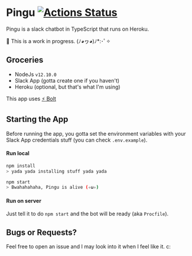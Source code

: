 # Pingu [![Actions Status](https://github.com/ikenami/pingu/workflows/node_ci/badge.svg)](https://github.com/ikenami/pingu/actions)

Pingu is a slack chatbot in TypeScript that runs on Heroku.

:construction: This is a work in progress. (ﾉ◕ヮ◕)ﾉ*:･ﾟ✧

## Groceries

- NodeJs `v12.10.0`
- Slack App (gotta create one if you haven't)
- Heroku (optional, but that's what I'm using)

This app uses [:zap: Bolt](https://github.com/SlackAPI/bolt)

## Starting the App

Before running the app, you gotta set the environment variables with your Slack App credentials stuff (you can check `.env.example`).

#### Run local

```bash
npm install
> yada yada installing stuff yada yada

npm start
> Bwahahahaha, Pingu is alive (✧ω✧)
```

#### Run on server

Just tell it to do `npm start` and the bot will be ready (aka `Procfile`).

## Bugs or Requests?

Feel free to open an issue and I may look into it when I feel like it. c:
